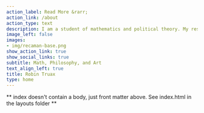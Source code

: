 ```yaml
---
action_label: Read More &rarr;
action_link: /about
action_type: text
description: I am a student of mathematics and political theory. My research is primarily in combinatorics and algebra, but I am also interested in related questions in applied math, such as the game theory of voting systems. Finally, I work to create aesthetically beautiful and technologically effective tools for sharing math.
image_left: false
images:
- img/recaman-base.png
show_action_link: true
show_social_links: true
subtitle: Math, Philosophy, and Art
text_align_left: true
title: Robin Truax
type: home
---
```


** index doesn't contain a body, just front matter above.
See index.html in the layouts folder **
